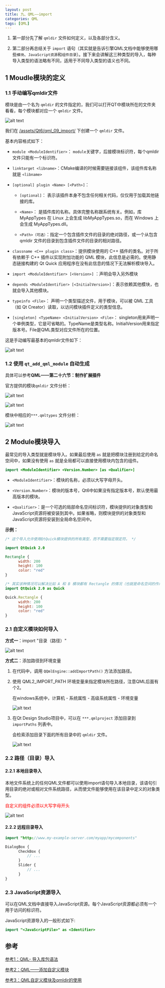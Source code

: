 ```yaml
---
layout: post
title: 九、QML——import
categories: QML
tags: [QML]
---
```


1. 第一部分先了解 `qmldir` 文件如何定义，以及各部分含义。

2. 第二部分再总结关于 `import` 语句（其实就是告诉引擎QML文档中能够使用哪些`模块`、`JavaScript资源`和`组件目录`）。接下来会讲解这三种类型的导入，每种导入类型的语法略有不同，适用于不同导入类型的语义也不同。

## 1 Moudle模块的定义


### 1.1 手动编写qmldir文件

模块是由一个名为 `qmldir` 的文件指定的，我们可以打开QT中模块所在的文件夹看看，每个模块都对应一个 `qmldir` 文件。

![alt text](/assets/Qt6/qml_09_import/image/image-1.png)

我们在 [/assets/Qt6/qml_09_import/](/assets/Qt6/qml_09_import/) 下创建一个 `qmldir` 文件。



基本内容格式如下：

- `module <ModuleIdentifier>`：  `module`关键字，后接模块标识符，每个qmldir文件只能有一个标识符。

- `linktarget <libname>`：CMake编译的时候需要链接该组件，该组件库名称就是 `<libname>`

- `[optional] plugin <Name> [<Path>]`：
  
  - `[optional]`： 表示该插件本身不包含任何相关代码，仅仅用于加载其他链接的库。
  
  - `<Name>`： 是插件库的名称。具体完整名称跟系统有关。例如，库 MyAppTypes 在 Linux 上会生成 libMyAppTypes.so，而在 Windows 上会生成 MyAppTypes.dll。
  
  - `<Path>（可选）`：指定一个包含插件文件的目录的绝对路径，或一个从包含 qmldir 文件的目录到包含插件文件的目录的相对路径。

- `classname <C++ plugin class>`：提供模块使用的 C++ 插件的类名。对于所有依赖于 C++ 插件以实现附加功能的 QML 模块，此信息是必需的。使用静态链接构建的 Qt Quick 应用程序在没有此信息的情况下无法解析模块导入。

- `import <ModuleIdentifier> [<Version>]` ：声明会导入另外模块

- `depends <ModuleIdentifier> [<InitialVersion>]`：表示依赖其他模块，也就会导入其他模块。

- `typeinfo <File>`： 声明一个类型描述文件，用于模块，可以被 QML 工具（如 Qt Creator）读取，以访问模块插件定义的类型信息。

- `[singleton] <TypeName> <InitialVersion> <File>`： singleton用来声明一个单例类型，它是可省略的。TypeName是类型名称。InitialVersion用来指定版本号。File是QML类型对应文件所在的位置。

这是手动编写最基本的qmldir文件如下：

![alt text](/assets/Qt6/qml_09_import/image/image-2.png)


### 1.2 使用 `qt_add_qml_module` 自动生成

具体可以参考**QML——第二十六节：制作扩展插件**

官方提供的模块`qmldir` 文件分析：

![alt text](image-7.png)

![alt text](image-8.png)

模块中相应的`***.qmltypes` 文件分析：

![alt text](image-9.png)


## 2 Module模块导入

最常见的导入类型就是模块导入。如果最后使用 `as` 就是把模块注册到给定的命名空间中，如果没有使用 `as` 就是全局都可以直接使用模块内包含的组件。

```qml
import <ModuleIdentifier> <Version.Number> [as <Qualifier>]
```

- `<ModuleIdentifier>`：模块的名称，必须以大写字母开头。

- `<Version.Number>`：模块的版本号，Qt6中如果没有指定版本号，默认使用最高版本的模块。

- `<Qualifier>`：是一个可选的局部命名空间标识符，模块提供的对象类型和JavaScript资源将被安装到其中。如果省略，则模块提供的对象类型和JavaScript资源将安装到全局命名空间中。

**示例：**

```qml
/* 这个导入允许使用QtQuick模块提供的所有类型，而不需要指定限定符。 */

import QtQuick 2.0

Rectangle {
      width: 200
      height: 100
      color: "red"
}

/* 其实该种情况可以解决比如 A 和 B 模块都有 Rectangle 的情况（也就是命名空间的作用） */
import QtQuick 2.0 as Quick

Quick.Rectangle {
      width: 200
      height: 100
      color: "red"
}
```

### 2.1 自定义模块如何导入

**方式一**：import "目录（路径）"

![alt text](/assets/Qt6/qml_09_import/image/image-3.png)

**方式二**：添加路径到环境变量

1. 在代码中，调用 `QQmlEngine::addImportPath()` 方法添加路径。

2. 使用 QML2_IMPORT_PATH 环境变量来指定模块所在路径，注意QML后面有个2。
    
    在windows系统中，计算机 - 系统属性 - 高级系统属性 - 环境变量

    ![alt text](/assets/Qt6/qml_09_import/image/image-4.png)

3. 在Qt Design Studio项目中，可以在 `***.qmlproject` 添加目录到 `importPaths` 列表中。

    会检索添加目录下面的所有目录中的 `qmldir` 文件。

    ![alt text](/assets/Qt6/qml_09_import/image/image-5.png)


### 2.2 路径（目录）导入

#### 2.2.1 本地目录导入

本地文件系统上的任何QML文件都可以使用import语句导入本地目录，该语句引用目录的绝对或相对文件系统路径，从而使文件能够使用在该目录中定义的对象类型。

<font color="red">自定义的组件必须以大写字母开头</font>

![alt text](/assets/Qt6/qml_09_import/image/image-6.png)

#### 2.2.2 远程目录导入

```qml
import "http://www.my-example-server.com/myapp/mycomponents"

DialogBox {
      CheckBox {
          // ...
      }
      Slider {
          // ...
      }
}
```

### 2.3 JavaScript资源导入

可以在QML文档中直接导入JavaScript资源。每个JavaScript资源都必须有一个用于访问的标识符。

JavaScript资源导入的一般形式如下:

```qml
import "<JavaScriptFile>" as <Identifier>
```

## 参考

[参考1：QML- 导入库包语法](https://blog.csdn.net/qq_43680827/article/details/128963519)

[参考2：QML——添加自定义模块](https://www.cnblogs.com/hellovenus/p/qml_custom_module.html)

[参考3：QML自定义模块及qmldir的使用](https://blog.csdn.net/luoyayun361/article/details/130181002)